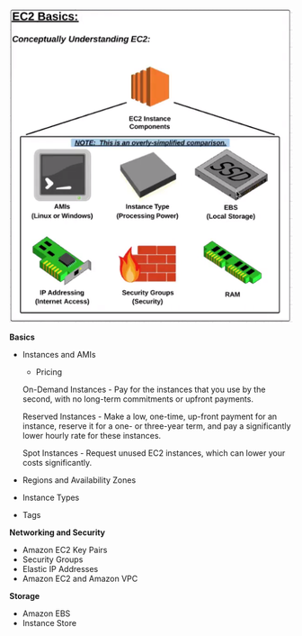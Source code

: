 ![](../img/EC2.PNG)

**Basics**
 - Instances and AMIs
     - Pricing
     
     On-Demand Instances - Pay for the instances that you use by the second, with no long-term commitments or upfront payments.
     
     Reserved Instances - Make a low, one-time, up-front payment for an instance, reserve it for a one- or three-year term, and pay a significantly lower hourly rate for these instances.
     
     Spot Instances - Request unused EC2 instances, which can lower your costs significantly.
     
 - Regions and Availability Zones
 - Instance Types
 - Tags
 
**Networking and Security**
 - Amazon EC2 Key Pairs
 - Security Groups
 - Elastic IP Addresses
 - Amazon EC2 and Amazon VPC
 
**Storage**
 - Amazon EBS
 - Instance Store
